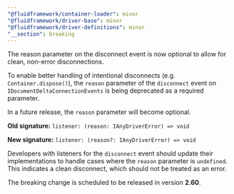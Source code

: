 ```yaml
---
"@fluidframework/container-loader": minor
"@fluidframework/driver-base": minor
"@fluidframework/driver-definitions": minor
"__section": breaking
---
```

The reason parameter on the disconnect event is now optional to allow for clean, non-error disconnections.

To enable better handling of intentional disconnects (e.g. `Container.dispose()`), the `reason` parameter of the `disconnect` event on `IDocumentDeltaConnectionEvents` is being deprecated as a required parameter.

In a future release, the `reason` parameter will become optional.

**Old signature:**
`listener: (reason: IAnyDriverError) => void`

**New signature:**
`listener: (reason?: IAnyDriverError) => void`

Developers with listeners for the `disconnect` event should update their implementations to handle cases where the `reason` parameter is `undefined`.
This indicates a clean disconnect, which should not be treated as an error.

The breaking change is scheduled to be released in version **2.60**.
